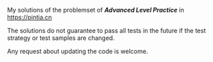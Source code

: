 My solutions of the problemset of ***Advanced Level Practice*** in https://pintia.cn

The solutions do not guarantee to pass all tests in the future if the test strategy or test samples are changed.

Any request about updating the code is welcome.
